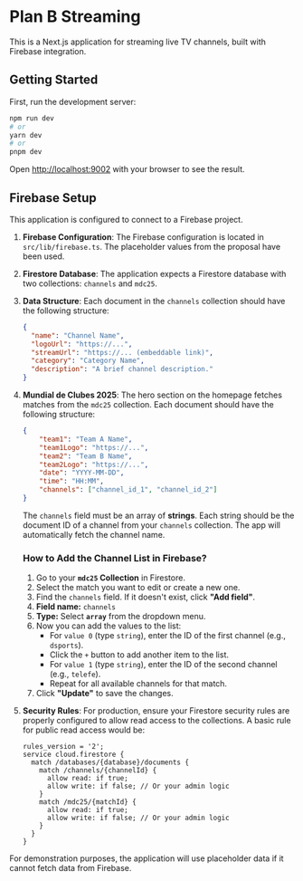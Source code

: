 # Plan B Streaming

This is a Next.js application for streaming live TV channels, built with Firebase integration.

## Getting Started

First, run the development server:

```bash
npm run dev
# or
yarn dev
# or
pnpm dev
```

Open [http://localhost:9002](http://localhost:9002) with your browser to see the result.

## Firebase Setup

This application is configured to connect to a Firebase project.

1.  **Firebase Configuration**: The Firebase configuration is located in `src/lib/firebase.ts`. The placeholder values from the proposal have been used.

2.  **Firestore Database**: The application expects a Firestore database with two collections: `channels` and `mdc25`.

3.  **Data Structure**: Each document in the `channels` collection should have the following structure:
    ```json
    {
      "name": "Channel Name",
      "logoUrl": "https://...",
      "streamUrl": "https://... (embeddable link)",
      "category": "Category Name",
      "description": "A brief channel description."
    }
    ```

4.  **Mundial de Clubes 2025**: The hero section on the homepage fetches matches from the `mdc25` collection. Each document should have the following structure:
    ```json
    {
        "team1": "Team A Name",
        "team1Logo": "https://...",
        "team2": "Team B Name",
        "team2Logo": "https://...",
        "date": "YYYY-MM-DD",
        "time": "HH:MM",
        "channels": ["channel_id_1", "channel_id_2"]
    }
    ```
    The `channels` field must be an array of **strings**. Each string should be the document ID of a channel from your `channels` collection. The app will automatically fetch the channel name.

    ### How to Add the Channel List in Firebase?

    1.  Go to your **`mdc25` Collection** in Firestore.
    2.  Select the match you want to edit or create a new one.
    3.  Find the `channels` field. If it doesn't exist, click **"Add field"**.
    4.  **Field name:** `channels`
    5.  **Type:** Select **`array`** from the dropdown menu.
    6.  Now you can add the values to the list:
        *   For `value 0` (type `string`), enter the ID of the first channel (e.g., `dsports`).
        *   Click the `+` button to add another item to the list.
        *   For `value 1` (type `string`), enter the ID of the second channel (e.g., `telefe`).
        *   Repeat for all available channels for that match.
    7.  Click **"Update"** to save the changes.

5.  **Security Rules**: For production, ensure your Firestore security rules are properly configured to allow read access to the collections. A basic rule for public read access would be:
    ```
    rules_version = '2';
    service cloud.firestore {
      match /databases/{database}/documents {
        match /channels/{channelId} {
          allow read: if true;
          allow write: if false; // Or your admin logic
        }
        match /mdc25/{matchId} {
          allow read: if true;
          allow write: if false; // Or your admin logic
        }
      }
    }
    ```

For demonstration purposes, the application will use placeholder data if it cannot fetch data from Firebase.

